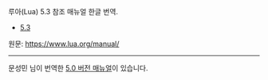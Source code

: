 루아(Lua) 5.3 참조 매뉴얼 한글 번역.

* [5.3](5.3/)

원문: https://www.lua.org/manual/

----

문성민 님이 번역한 [5.0 버전 매뉴얼](http://bleedmin.blogspot.kr/2012/04/lua-50.html)이 있습니다.
